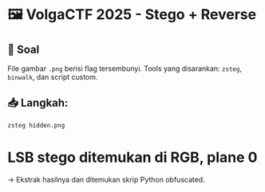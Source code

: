 # 🖼️ VolgaCTF 2025 - Stego + Reverse

## 🎯 Soal

File gambar `.png` berisi flag tersembunyi. Tools yang disarankan: `zsteg`, `binwalk`, dan script custom.

## 📥 Langkah:

```bash
zsteg hidden.png
```

# LSB stego ditemukan di RGB, plane 0
→ Ekstrak hasilnya dan ditemukan skrip Python obfuscated.